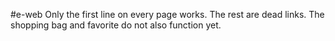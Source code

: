 #e-web
Only the first line on every page works. The rest are dead links.
The shopping bag and favorite do not also function yet.

